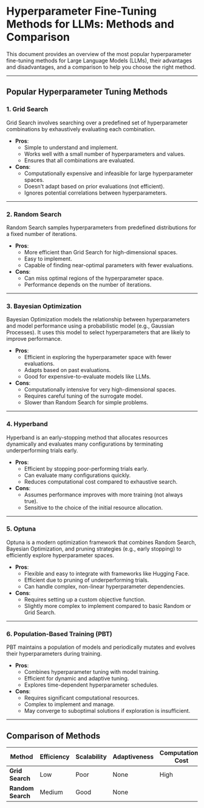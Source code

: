 # Hyperparameter Fine-Tuning Methods for LLMs: Methods and Comparison

This document provides an overview of the most popular hyperparameter fine-tuning methods for Large Language Models (LLMs), their advantages and disadvantages, and a comparison to help you choose the right method.

---

## Popular Hyperparameter Tuning Methods

### **1. Grid Search**
Grid Search involves searching over a predefined set of hyperparameter combinations by exhaustively evaluating each combination.

- **Pros**:
  - Simple to understand and implement.
  - Works well with a small number of hyperparameters and values.
  - Ensures that all combinations are evaluated.
- **Cons**:
  - Computationally expensive and infeasible for large hyperparameter spaces.
  - Doesn't adapt based on prior evaluations (not efficient).
  - Ignores potential correlations between hyperparameters.

---

### **2. Random Search**
Random Search samples hyperparameters from predefined distributions for a fixed number of iterations.

- **Pros**:
  - More efficient than Grid Search for high-dimensional spaces.
  - Easy to implement.
  - Capable of finding near-optimal parameters with fewer evaluations.
- **Cons**:
  - Can miss optimal regions of the hyperparameter space.
  - Performance depends on the number of iterations.

---

### **3. Bayesian Optimization**
Bayesian Optimization models the relationship between hyperparameters and model performance using a probabilistic model (e.g., Gaussian Processes). It uses this model to select hyperparameters that are likely to improve performance.

- **Pros**:
  - Efficient in exploring the hyperparameter space with fewer evaluations.
  - Adapts based on past evaluations.
  - Good for expensive-to-evaluate models like LLMs.
- **Cons**:
  - Computationally intensive for very high-dimensional spaces.
  - Requires careful tuning of the surrogate model.
  - Slower than Random Search for simple problems.

---

### **4. Hyperband**
Hyperband is an early-stopping method that allocates resources dynamically and evaluates many configurations by terminating underperforming trials early.

- **Pros**:
  - Efficient by stopping poor-performing trials early.
  - Can evaluate many configurations quickly.
  - Reduces computational cost compared to exhaustive search.
- **Cons**:
  - Assumes performance improves with more training (not always true).
  - Sensitive to the choice of the initial resource allocation.

---

### **5. Optuna**
Optuna is a modern optimization framework that combines Random Search, Bayesian Optimization, and pruning strategies (e.g., early stopping) to efficiently explore hyperparameter spaces.

- **Pros**:
  - Flexible and easy to integrate with frameworks like Hugging Face.
  - Efficient due to pruning of underperforming trials.
  - Can handle complex, non-linear hyperparameter dependencies.
- **Cons**:
  - Requires setting up a custom objective function.
  - Slightly more complex to implement compared to basic Random or Grid Search.

---

### **6. Population-Based Training (PBT)**
PBT maintains a population of models and periodically mutates and evolves their hyperparameters during training.

- **Pros**:
  - Combines hyperparameter tuning with model training.
  - Efficient for dynamic and adaptive tuning.
  - Explores time-dependent hyperparameter schedules.
- **Cons**:
  - Requires significant computational resources.
  - Complex to implement and manage.
  - May converge to suboptimal solutions if exploration is insufficient.

---

## Comparison of Methods

| Method                | Efficiency | Scalability | Adaptiveness | Computational Cost | Ease of Implementation |
|-----------------------|------------|-------------|--------------|--------------------|-------------------------|
| **Grid Search**       | Low        | Poor        | None         | High               | Easy                   |
| **Random Search**     | Medium     | Good        | None     
